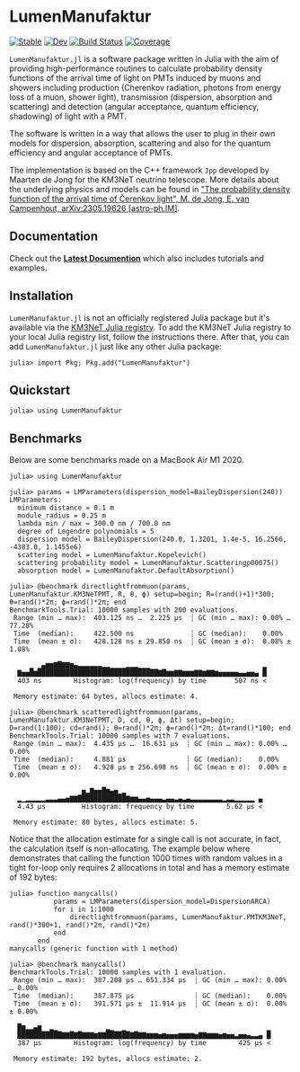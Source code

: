 # LumenManufaktur

[![Stable](https://img.shields.io/badge/docs-stable-blue.svg)](https://tgal.pages.km3net.de/LumenManufaktur.jl/stable)
[![Dev](https://img.shields.io/badge/docs-dev-blue.svg)](https://tgal.pages.km3net.de/LumenManufaktur.jl/dev)
[![Build Status](https://git.km3net.de/tgal/LumenManufaktur.jl/badges/main/pipeline.svg)](https://git.km3net.de/tgal/LumenManufaktur.jl/pipelines)
[![Coverage](https://git.km3net.de/tgal/LumenManufaktur.jl/badges/main/coverage.svg)](https://git.km3net.de/tgal/LumenManufaktur.jl/commits/main)

`LumenManufaktur.jl` is a software package written in Julia with the aim of
providing high-performance routines to calculate probability density functions
of the arrival time of light on PMTs induced by muons and showers including
production (Cherenkov radiation, photons from energy loss of a muon, shower
light), transmission (dispersion, absorption and scattering) and detection
(angular acceptance, quantum efficiency, shadowing) of light with a PMT.

The software is written in a way that allows the user to plug in their own models for dispersion, absorption, scattering and also for the quantum efficiency and angular acceptance of PMTs.

The implementation is based on the C++ framework `Jpp` developed by Maarten de
Jong for the KM3NeT neutrino telescope. More details about the underlying
physics and models can be found in ["The probability density function of the
arrival time of Čerenkov light", M. de Jong, E. van Campenhout, arXiv:2305.19626
[astro-ph.IM]](https://arxiv.org/abs/2305.19626).


## Documentation

Check out the **[Latest Documention](https://tgal.pages.km3net.de/LumenManufaktur.jl/dev)**
which also includes tutorials and examples.


## Installation

`LumenManufaktur.jl` is not an officially registered Julia package but it's available via
the [KM3NeT Julia registry](https://git.km3net.de/common/julia-registry). To add
the KM3NeT Julia registry to your local Julia registry list, follow the
instructions there. After that, you can add `LumenManufaktur.jl` just like any other Julia package:

    julia> import Pkg; Pkg.add("LumenManufaktur")
    

## Quickstart

``` julia-repl
julia> using LumenManufaktur
```

## Benchmarks

Below are some benchmarks made on a MacBook Air M1 2020.

``` julia-repl
julia> using LumenManufaktur

julia> params = LMParameters(dispersion_model=BaileyDispersion(240))
LMParameters:
  minimum distance = 0.1 m
  module_radius = 0.25 m
  lambda min / max = 300.0 nm / 700.0 nm
  degree of Legendre polynomials = 5
  dispersion model = BaileyDispersion(240.0, 1.3201, 1.4e-5, 16.2566, -4383.0, 1.1455e6)
  scattering model = LumenManufaktur.Kopelevich()
  scattering probability model = LumenManufaktur.Scatteringp00075()
  absorption model = LumenManufaktur.DefaultAbsorption()
  
julia> @benchmark directlightfrommuon(params, LumenManufaktur.KM3NeTPMT, R, θ, ϕ) setup=begin; R=(rand()+1)*300; θ=rand()*2π; ϕ=rand()*2π; end
BenchmarkTools.Trial: 10000 samples with 200 evaluations.
 Range (min … max):  403.125 ns …  2.225 μs  ┊ GC (min … max): 0.00% … 77.28%
 Time  (median):     422.500 ns              ┊ GC (median):    0.00%
 Time  (mean ± σ):   428.128 ns ± 29.850 ns  ┊ GC (mean ± σ):  0.08% ±  1.08%

     ▁ ▁▄▆▆▇█▇▇▆▄▃▃▃▃▃▃▂▂▁▁▁▁▂▂▂▁▁▁                            ▂
  ▇▅▅█▆██████████████████████████████▇█▆▆▇▇▆▆▆▇▇▆▇▇▆▅▅▅▅▅▄▄▅▅▄ █
  403 ns        Histogram: log(frequency) by time       507 ns <

 Memory estimate: 64 bytes, allocs estimate: 4.

julia> @benchmark scatteredlightfrommuon(params, LumenManufaktur.KM3NeTPMT, D, cd, θ, ϕ, Δt) setup=begin; D=rand(1:100); cd=rand(); θ=rand()*2π; ϕ=rand()*2π; Δt=rand()*100; end
BenchmarkTools.Trial: 10000 samples with 7 evaluations.
 Range (min … max):  4.435 μs …  16.631 μs  ┊ GC (min … max): 0.00% … 0.00%
 Time  (median):     4.881 μs               ┊ GC (median):    0.00%
 Time  (mean ± σ):   4.928 μs ± 256.698 ns  ┊ GC (mean ± σ):  0.00% ± 0.00%

                  ▅▂▇▅▅█▆▄▅▁▂
  ▂▁▂▂▂▂▂▃▃▃▄▄▅▇▇████████████▇▆▆▄▄▅▄▄▄▃▄▄▃▄▃▄▃▃▃▃▃▃▃▃▂▃▃▂▂▂▂▂ ▄
  4.43 μs         Histogram: frequency by time        5.62 μs <

 Memory estimate: 80 bytes, allocs estimate: 5.
```

Notice that the allocation estimate for a single call is not accurate, in fact,
the calculation itself is non-allocating. The example below where demonstrates
that calling the function 1000 times with random values in a tight for-loop only
requires 2 allocations in total and has a memory estimate of 192 bytes:

``` julia-repl
julia> function manycalls()
           params = LMParameters(dispersion_model=DispersionARCA)
           for i in 1:1000
               directlightfrommuon(params, LumenManufaktur.PMTKM3NeT, rand()*300+1, rand()*2π, rand()*2π)
           end
       end
manycalls (generic function with 1 method)

julia> @benchmark manycalls()
BenchmarkTools.Trial: 10000 samples with 1 evaluation.
 Range (min … max):  387.208 μs … 651.334 μs  ┊ GC (min … max): 0.00% … 0.00%
 Time  (median):     387.875 μs               ┊ GC (median):    0.00%
 Time  (mean ± σ):   391.571 μs ±  11.914 μs  ┊ GC (mean ± σ):  0.00% ± 0.00%

  █▆▂▂▄▆  ▂▁            ▂▁  ▁                                   ▁
  ███████████▇▇█▇█▇▇▇▆▇▇██████▇█▇▇▆▆▆▅▆▅▅▅▆▆▆▆▅▇▇▆▆▆▅▆▅▅▃▅▅▄▃▃▄ █
  387 μs        Histogram: log(frequency) by time        425 μs <

 Memory estimate: 192 bytes, allocs estimate: 2.
```
